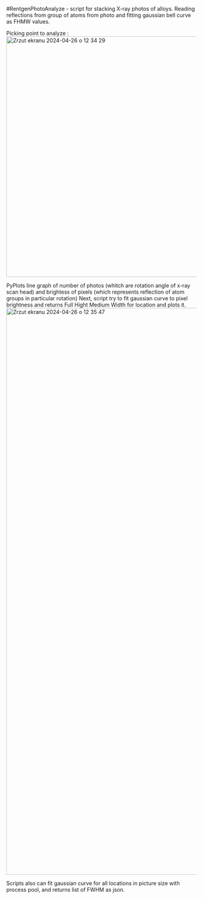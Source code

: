 #RentgenPhotoAnalyze - script for stacking X-ray photos of alloys.
Reading reflections from group of atoms from photo and fitting gaussian bell curve as FHMW values.

Picking point to analyze : 
<img width="637" alt="Zrzut ekranu 2024-04-26 o 12 34 29" src="https://github.com/dziadekGIT/RentgenPhotoAnalyze/assets/53622677/9f991cde-5376-47ed-a5d9-7547ee349dc1">

PyPlots line graph of number of photos (whitch are rotation angle of x-ray scan head) and brightess of pixels (which represents reflection of atom groups in particular rotation)
Next, script try to fit gaussian curve to pixel brightness and returns Full Hight Medium Width for location and plots it.
<img width="1501" alt="Zrzut ekranu 2024-04-26 o 12 35 47" src="https://github.com/dziadekGIT/RentgenPhotoAnalyze/assets/53622677/be3e19ca-96d1-47fa-89be-2de6fef085d8">

Scripts also can fit gaussian curve for all locations in picture size with process pool, and returns list of FWHM as json.
